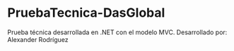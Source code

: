 # PruebaTecnica-DasGlobal
Prueba técnica desarrollada en .NET con el modelo MVC. Desarrollado por: Alexander Rodríguez
